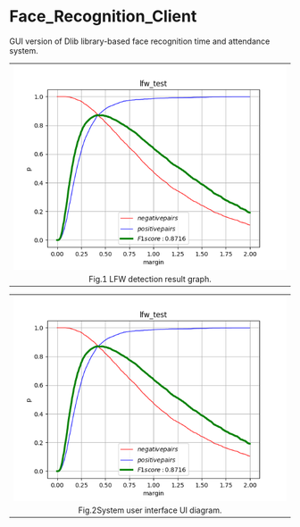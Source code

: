# Face_Recognition_Client
GUI version of Dlib library-based face recognition time and attendance system.

<div align=center>
<table width="100%" border="0" cellspacing="0" cellpadding="0">
  <tr>
    <td align="center"><img src="img/Figure_1.png" /> </td>
  </tr>
  <tr>
    <td align="center">Fig.1 LFW detection result graph.</td>
  </tr>
</div>
 
<div align=center>
<table width="100%" border="0" cellspacing="0" cellpadding="0">
  <tr>
    <td align="center"><img src="img/Figure_1.png" /> </td>
  </tr>
  <tr>
    <td align="center">Fig.2System user interface UI diagram.</td>
  </tr>
</div>
